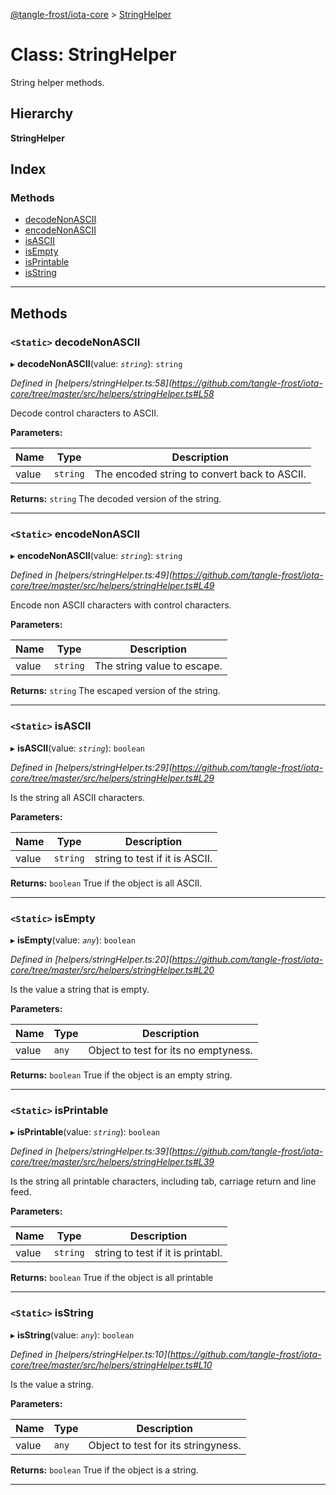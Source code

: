 [@tangle-frost/iota-core](../README.md) > [StringHelper](../classes/stringhelper.md)

# Class: StringHelper

String helper methods.

## Hierarchy

**StringHelper**

## Index

### Methods

* [decodeNonASCII](stringhelper.md#decodenonascii)
* [encodeNonASCII](stringhelper.md#encodenonascii)
* [isASCII](stringhelper.md#isascii)
* [isEmpty](stringhelper.md#isempty)
* [isPrintable](stringhelper.md#isprintable)
* [isString](stringhelper.md#isstring)

---

## Methods

<a id="decodenonascii"></a>

### `<Static>` decodeNonASCII

▸ **decodeNonASCII**(value: *`string`*): `string`

*Defined in [helpers/stringHelper.ts:58](https://github.com/tangle-frost/iota-core/tree/master/src/helpers/stringHelper.ts#L58*

Decode control characters to ASCII.

**Parameters:**

| Name | Type | Description |
| ------ | ------ | ------ |
| value | `string` |  The encoded string to convert back to ASCII. |

**Returns:** `string`
The decoded version of the string.

___
<a id="encodenonascii"></a>

### `<Static>` encodeNonASCII

▸ **encodeNonASCII**(value: *`string`*): `string`

*Defined in [helpers/stringHelper.ts:49](https://github.com/tangle-frost/iota-core/tree/master/src/helpers/stringHelper.ts#L49*

Encode non ASCII characters with control characters.

**Parameters:**

| Name | Type | Description |
| ------ | ------ | ------ |
| value | `string` |  The string value to escape. |

**Returns:** `string`
The escaped version of the string.

___
<a id="isascii"></a>

### `<Static>` isASCII

▸ **isASCII**(value: *`string`*): `boolean`

*Defined in [helpers/stringHelper.ts:29](https://github.com/tangle-frost/iota-core/tree/master/src/helpers/stringHelper.ts#L29*

Is the string all ASCII characters.

**Parameters:**

| Name | Type | Description |
| ------ | ------ | ------ |
| value | `string` |  string to test if it is ASCII. |

**Returns:** `boolean`
True if the object is all ASCII.

___
<a id="isempty"></a>

### `<Static>` isEmpty

▸ **isEmpty**(value: *`any`*): `boolean`

*Defined in [helpers/stringHelper.ts:20](https://github.com/tangle-frost/iota-core/tree/master/src/helpers/stringHelper.ts#L20*

Is the value a string that is empty.

**Parameters:**

| Name | Type | Description |
| ------ | ------ | ------ |
| value | `any` |  Object to test for its no emptyness. |

**Returns:** `boolean`
True if the object is an empty string.

___
<a id="isprintable"></a>

### `<Static>` isPrintable

▸ **isPrintable**(value: *`string`*): `boolean`

*Defined in [helpers/stringHelper.ts:39](https://github.com/tangle-frost/iota-core/tree/master/src/helpers/stringHelper.ts#L39*

Is the string all printable characters, including tab, carriage return and line feed.

**Parameters:**

| Name | Type | Description |
| ------ | ------ | ------ |
| value | `string` |  string to test if it is printabl. |

**Returns:** `boolean`
True if the object is all printable

___
<a id="isstring"></a>

### `<Static>` isString

▸ **isString**(value: *`any`*): `boolean`

*Defined in [helpers/stringHelper.ts:10](https://github.com/tangle-frost/iota-core/tree/master/src/helpers/stringHelper.ts#L10*

Is the value a string.

**Parameters:**

| Name | Type | Description |
| ------ | ------ | ------ |
| value | `any` |  Object to test for its stringyness. |

**Returns:** `boolean`
True if the object is a string.

___


